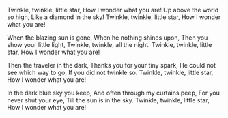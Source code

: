 Twinkle, twinkle, little star,
How I wonder what you are!
Up above the world so high,
Like a diamond in the sky!
Twinkle, twinkle, little star,
How I wonder what you are!

When the blazing sun is gone,
When he nothing shines upon,
Then you show your little light,
Twinkle, twinkle, all the night.
Twinkle, twinkle, little star,
How I wonder what you are!

Then the traveler in the dark,
Thanks you for your tiny spark,
He could not see which way to go,
If you did not twinkle so.
Twinkle, twinkle, little star,
How I wonder what you are!

In the dark blue sky you keep,
And often through my curtains peep,
For you never shut your eye,
Till the sun is in the sky.
Twinkle, twinkle, little star,
How I wonder what you are!
